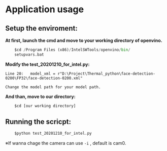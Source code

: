 # Application usage

## Setup the enviroment:

**At first, launch the cmd and move to your working directory of openvino.**

```python
    $cd /Program Files (x86)/IntelSWTools/openvino/bin/
    setupvars.bat
```

**Modify the test_20201210_for_intel.py:**

```
Line 20:   model_xml = r"D:\Project\Thermal_python\face-detection-0200\FP32\face-detection-0200.xml"

Change the model path for your model path.

```

**And than, move to our directory:**

```python
    $cd [our working directory]
```

## Running the scricpt:
```python
    $python test_20201210_for_intel.py
```

※If wanna chage the camera can use ```-i``` , default is cam0.
